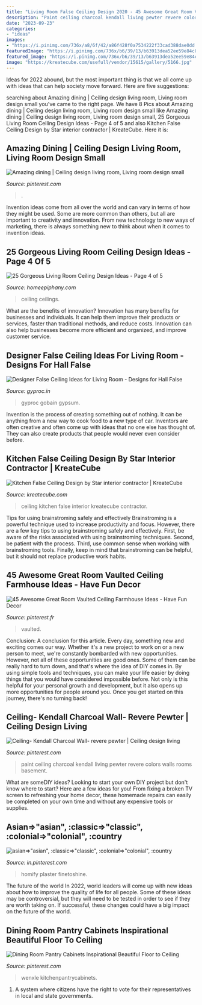 ```yaml
---
title: "Living Room False Ceiling Design 2020 - 45 Awesome Great Room Vaulted Ceiling Farmhouse Ideas"
description: "Paint ceiling charcoal kendall living pewter revere colors walls rooms basement"
date: "2023-09-23"
categories:
- "ideas"
images:
- "https://i.pinimg.com/736x/a8/6f/42/a86f428f0a7534222f33cad388dae0dd.jpg"
featuredImage: "https://i.pinimg.com/736x/b6/39/13/b63913dea52ee59e84c03d0be19d2788.jpg"
featured_image: "https://i.pinimg.com/736x/b6/39/13/b63913dea52ee59e84c03d0be19d2788.jpg"
image: "https://kreatecube.com/usefull/vendor/15615/gallery/5166.jpg"
---
```



Ideas for 2022 abound, but the most important thing is that we all come up with ideas that can help society move forward. Here are five suggestions: 

	

		
searching about Amazing dining | Ceiling design living room, Living room design small you've came to the right page. We have 8 Pics about Amazing dining | Ceiling design living room, Living room design small like Amazing dining | Ceiling design living room, Living room design small, 25 Gorgeous Living Room Ceiling Design Ideas - Page 4 of 5 and also Kitchen False Ceiling Design by Star interior contractor | KreateCube. Here it is:
		
    
## Amazing Dining | Ceiling Design Living Room, Living Room Design Small

<img loading=lazy src="https://i.pinimg.com/736x/a8/6f/42/a86f428f0a7534222f33cad388dae0dd.jpg" onerror="this.onerror=null;this.src='https://tse3.mm.bing.net/th?id=OIP.mkGc4ymQ0z1ZnySm8FudlAHaKE&amp;pid=15.1';" alt="Amazing dining | Ceiling design living room, Living room design small">

_Source: pinterest.com_

>. 

	

Invention ideas come from all over the world and can vary in terms of how they might be used. Some are more common than others, but all are important to creativity and innovation. From new technology to new ways of marketing, there is always something new to think about when it comes to invention ideas.

    
## 25 Gorgeous Living Room Ceiling Design Ideas - Page 4 Of 5

<img loading=lazy src="https://homeepiphany.com/wp-content/uploads/2016/06/25-Gorgeous-Living-Room-Ceiling-Design-Ideas-17.jpg" onerror="this.onerror=null;this.src='https://tse1.mm.bing.net/th?id=OIP.bD3PbIZGkQWN65DpD47QIAHaE7&amp;pid=15.1';" alt="25 Gorgeous Living Room Ceiling Design Ideas - Page 4 of 5">

_Source: homeepiphany.com_

>ceiling ceilings. 

	

What are the benefits of innovation?
Innovation has many benefits for businesses and individuals. It can help them improve their products or services, faster than traditional methods, and reduce costs. Innovation can also help businesses become more efficient and organized, and improve customer service.

    
## Designer False Ceiling Ideas For Living Room - Designs For Hall False

<img loading=lazy src="https://www.gyproc.in/images/living-big-9.jpg" onerror="this.onerror=null;this.src='https://tse2.mm.bing.net/th?id=OIP.DFoVwapPxru80QKP0OY8vwHaE8&amp;pid=15.1';" alt="Designer False Ceiling Ideas for Living Room - Designs for Hall False">

_Source: gyproc.in_

>gyproc gobain gypsum. 

	

Invention is the process of creating something out of nothing. It can be anything from a new way to cook food to a new type of car. Inventors are often creative and often come up with ideas that no one else has thought of. They can also create products that people would never even consider before.

    
## Kitchen False Ceiling Design By Star Interior Contractor | KreateCube

<img loading=lazy src="https://kreatecube.com/usefull/vendor/15615/gallery/5166.jpg" onerror="this.onerror=null;this.src='https://tse1.mm.bing.net/th?id=OIP.eCUGVOjBLnAReKRC8e6gyQHaGK&amp;pid=15.1';" alt="Kitchen False Ceiling Design by Star interior contractor | KreateCube">

_Source: kreatecube.com_

>ceiling kitchen false interior kreatecube contractor. 

	

Tips for using brainstroming safely and effectively
Brainstroming is a powerful technique used to increase productivity and focus. However, there are a few key tips to using brainstroming safely and effectively. First, be aware of the risks associated with using brainstroming techniques. Second, be patient with the process. Third, use common sense when working with brainstroming tools. Finally, keep in mind that brainstroming can be helpful, but it should not replace productive work habits.

    
## 45 Awesome Great Room Vaulted Ceiling Farmhouse Ideas - Have Fun Decor

<img loading=lazy src="https://i.pinimg.com/736x/f5/1a/7a/f51a7a75326320e7d32b407d4791daee.jpg" onerror="this.onerror=null;this.src='https://tse3.mm.bing.net/th?id=OIP.FpWMT7e26_dEZIjscr_2VwHaKk&amp;pid=15.1';" alt="45 Awesome Great Room Vaulted Ceiling Farmhouse Ideas - Have Fun Decor">

_Source: pinterest.fr_

>vaulted. 

	

Conclusion: A conclusion for this article.
Every day, something new and exciting comes our way. Whether it's a new project to work on or a new person to meet, we're constantly bombarded with new opportunities. However, not all of these opportunities are good ones. Some of them can be really hard to turn down, and that's where the idea of DIY comes in.
By using simple tools and techniques, you can make your life easier by doing things that you would have considered impossible before. Not only is this helpful for your personal growth and development, but it also opens up more opportunities for people around you. Once you get started on this journey, there's no turning back!

    
## Ceiling- Kendall Charcoal Wall- Revere Pewter | Ceiling Design Living

<img loading=lazy src="https://i.pinimg.com/736x/b6/39/13/b63913dea52ee59e84c03d0be19d2788.jpg" onerror="this.onerror=null;this.src='https://tse2.mm.bing.net/th?id=OIP.aXkr7_OqYNxWIG4RjZUhqgHaKL&amp;pid=15.1';" alt="Ceiling- Kendall Charcoal Wall- revere pewter | Ceiling design living">

_Source: pinterest.com_

>paint ceiling charcoal kendall living pewter revere colors walls rooms basement. 

	

What are someDIY ideas?
Looking to start your own DIY project but don't know where to start? Here are a few ideas for you! From fixing a broken TV screen to refreshing your home decor, these homemade repairs can easily be completed on your own time and without any expensive tools or supplies.

    
## Asian=&gt;&quot;asian&quot;, :classic=&gt;&quot;classic&quot;, :colonial=&gt;&quot;colonial&quot;, :country

<img loading=lazy src="https://i.pinimg.com/736x/ed/01/ee/ed01ee05816523a326334e24c5910f04.jpg" onerror="this.onerror=null;this.src='https://tse1.mm.bing.net/th?id=OIP.iSSvSxDQiQ-PDAzh-wJZmAHaFj&amp;pid=15.1';" alt="asian=&gt;&quot;asian&quot;, :classic=&gt;&quot;classic&quot;, :colonial=&gt;&quot;colonial&quot;, :country">

_Source: in.pinterest.com_

>homify plaster finetoshine. 

	

The future of the world
In 2022, world leaders will come up with new ideas about how to improve the quality of life for all people. Some of these ideas may be controversial, but they will need to be tested in order to see if they are worth taking on. If successful, these changes could have a big impact on the future of the world.

    
## Dining Room Pantry Cabinets Inspirational Beautiful Floor To Ceiling

<img loading=lazy src="https://i.pinimg.com/736x/8c/f4/83/8cf48347cb3a81020410a854b694a5fd.jpg" onerror="this.onerror=null;this.src='https://tse2.mm.bing.net/th?id=OIP.-7Z0AAv6FRLpsE34ojI2igHaKf&amp;pid=15.1';" alt="Dining Room Pantry Cabinets Inspirational Beautiful Floor to Ceiling">

_Source: pinterest.com_

>wenxle kitchenpantrycabinets. 

	

1. A system where citizens have the right to vote for their representatives in local and state governments.

